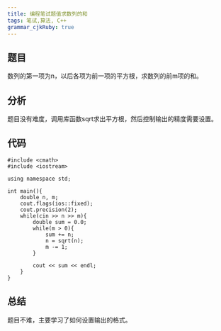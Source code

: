 ```yaml
---
title: 编程笔试题值求数列的和
tags: 笔试,算法, C++
grammar_cjkRuby: true
---
```

## 题目
数列的第一项为n，以后各项为前一项的平方根，求数列的前m项的和。
## 分析
题目没有难度，调用库函数sqrt求出平方根，然后控制输出的精度需要设置。
## 代码
```c++?linenums
#include <cmath>
#include <iostream>

using namespace std;

int main(){
    double n, m;
    cout.flags(ios::fixed);
    cout.precision(2);
    while(cin >> n >> m){
        double sum = 0.0;
        while(m > 0){
            sum += n;
            n = sqrt(n);
            m -= 1;
        }
        
        cout << sum << endl;
    }
}
```
## 总结
题目不难，主要学习了如何设置输出的格式。